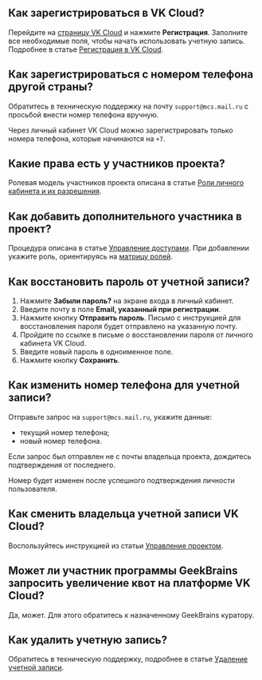 ## Как зарегистрироваться в VK Cloud?

Перейдите на [страницу VK Cloud](https://mcs.mail.ru) и нажмите **Регистрация**. Заполните все необходимые поля, чтобы начать использовать учетную запись. Подробнее в статье [Регистрация в VK Cloud](/ru/additionals/start/get-started/account-registration).

## Как зарегистрироваться с номером телефона другой страны?

Обратитесь в техническую поддержку на почту `support@mcs.mail.ru` с просьбой внести номер телефона вручную.

<warn>

Через личный кабинет VK Cloud можно зарегистрировать только номера телефона, которые начинаются на `+7`.

</warn>

## Какие права есть у участников проекта?

Ролевая модель участников проекта описана в статье [Роли личного кабинета и их разрешения](../../account/concepts/rolesandpermissions).

## Как добавить дополнительного участника в проект?

Процедура описана в статье [Управление доступами](../instructions/project-settings/access-manage#priglashenie-v-proekt-novogo-uchastnika). При добавлении укажите роль, ориентируясь на [матрицу ролей](../concepts/rolesandpermissions/).

## Как восстановить пароль от учетной записи?

1. Нажмите **Забыли пароль?** на экране входа в личный кабинет.
1. Введите почту в поле **Email, указанный при регистрации**.
1. Нажмите кнопку **Отправить пароль**. Письмо с инструкцией для восстановления пароля будет отправлено на указанную почту.
1. Пройдите по ссылке в письме о восстановлении пароля от личного кабинета VK Cloud.
1. Введите новый пароль в одноименное поле.
1. Нажмите кнопку **Сохранить**.

## Как изменить номер телефона для учетной записи?

Отправьте запрос на `support@mcs.mail.ru`, укажите данные:

- текущий номер телефона;
- новый номер телефона.

Если запрос был отправлен не с почты владельца проекта, дождитесь подтверждения от последнего.

Номер будет изменен после успешного подтверждения личности пользователя.

## Как сменить владельца учетной записи VK Cloud?

Воспользуйтесь инструкцией из статьи [Управление проектом](../instructions/project-settings/manage#smena-vladelca-proekta).

## Может ли участник программы GeekBrains запросить увеличение квот на платформе VK Cloud?

Да, может. Для этого обратитесь к назначенному GeekBrains куратору.

## Как удалить учетную запись?

Обратитесь в техническую поддержку, подробнее в статье [Удаление учетной записи](../use-cases/account-delete/).

